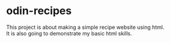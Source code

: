 # odin-recipes
This project is about making a simple recipe website using html.  
It is also going to demonstrate my basic html skills.  
